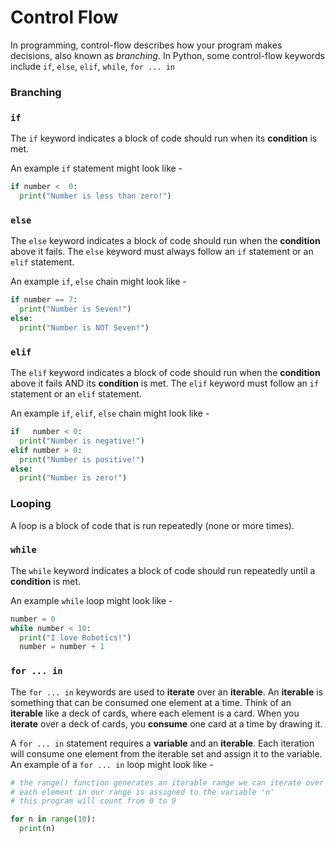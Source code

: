 # Control Flow

In programming, control-flow describes how your program makes decisions, also known as *branching*. In Python, some control-flow keywords include `if`, `else`, `elif`, `while`, `for ... in`
### Branching
### `if`
The `if` keyword indicates a block of code should run when its **condition** is met.

An example `if` statement might look like - 
```py
if number <  0:
  print("Number is less than zero!")
```

### `else`
The `else` keyword indicates a block of code should run when the **condition** above it fails. The `else` keyword must always follow an `if` statement or an `elif` statement.

An example `if`, `else` chain might look like -
```py
if number == 7:
  print("Number is Seven!")
else:
  print("Number is NOT Seven!")
```

### `elif`
The `elif` keyword indicates a block of code should run when the **condition** above it fails AND its **condition** is met. The `elif` keyword must follow an `if` statement or an `elif` statement.

An example `if`, `elif`, `else` chain might look like -
```py
if   number < 0:
  print("Number is negative!")
elif number > 0:
  print("Number is positive!")
else:
  print("Number is zero!")
```
### Looping
A loop is a block of code that is run repeatedly (none or more times).
### `while`
The `while` keyword indicates a block of code should run repeatedly until a **condition** is met.

An example `while` loop might look like -
```py
number = 0
while number < 10:
  print("I love Robotics!")
  number = number + 1
```

### `for ... in`
The `for ... in` keywords are used to **iterate** over an **iterable**. An **iterable** is something that can be consumed one element at a time. Think of an **iterable** like a deck of cards, where each element is a card. When you **iterate** over a deck of cards, you **consume** one card at a time by drawing it.

A `for ... in` statement requires a **variable** and an **iterable**. Each iteration will consume one element from the iterable set and assign it to the variable. An example of a `for ... in` loop might look like -

```py
# the range() function generates an iterable range we can iterate over
# each element in our range is assigned to the variable 'n'
# this program will count from 0 to 9

for n in range(10):
  print(n)
```
